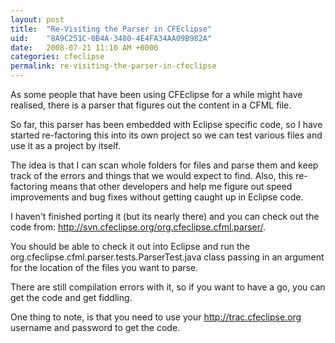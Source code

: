 ```yaml
---
layout: post
title:  "Re-Visiting the Parser in CFEclipse"
uid:	"8A9C251C-0B4A-3480-4E4FA34AA09B982A"
date:   2008-07-21 11:10 AM +0000
categories: cfeclipse
permalink: re-visiting-the-parser-in-cfeclipse
---
```

As some people that have been using CFEclipse for a while might have realised, there is a parser that figures out the content in a CFML file.

So far, this parser has been embedded with Eclipse specific code, so I have started re-factoring this into its own project so we can test various files and use it as a project by itself.

The idea is that I can scan whole folders for files and parse them and keep track of the errors and things that we would expect to find. Also, this re-factoring means that other developers and help me figure out speed improvements and bug fixes without getting caught up in Eclipse code.

I haven't finished porting it (but its nearly there) and you can check out the code from: <a href="http://svn.cfeclipse.org/org.cfeclipse.cfml.parser/" title="Revision 667: /org.cfeclipse.cfml.parser">http://svn.cfeclipse.org/org.cfeclipse.cfml.parser/</a>.

You should be able  to check it out into Eclipse and run the org.cfeclipse.cfml.parser.tests.ParserTest.java class passing in an argument for the location of the files you want to parse.

There are still compilation errors with it, so if you want to have a go, you can get the code and get fiddling.

One thing to note, is that you need to use your <a href="http://trac.cfeclipse.org" title="CFEclipse Plugin – Trac">http://trac.cfeclipse.org</a> username and password to get the code.